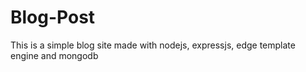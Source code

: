 # Blog-Post
This is a simple blog site made with nodejs, expressjs, edge template engine and mongodb
